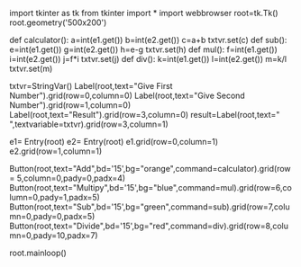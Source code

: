 import tkinter as tk
from tkinter import *
import webbrowser
root=tk.Tk()
root.geometry('500x200')



def calculator():
   a=int(e1.get())
   b=int(e2.get())
   c=a+b
   txtvr.set(c)
def sub():
   e=int(e1.get())
   g=int(e2.get())
   h=e-g
   txtvr.set(h)
def mul():
   f=int(e1.get())
   i=int(e2.get())
   j=f*i
   txtvr.set(j)
def div():
   k=int(e1.get())
   l=int(e2.get())
   m=k/l
   txtvr.set(m)





txtvr=StringVar()
Label(root,text="Give First Number").grid(row=0,column=0)
Label(root,text="Give Second Number").grid(row=1,column=0)
Label(root,text="Result").grid(row=3,column=0)
result=Label(root,text=" ",textvariable=txtvr).grid(row=3,column=1)

e1= Entry(root)
e2= Entry(root)
e1.grid(row=0,column=1)
e2.grid(row=1,column=1)

Button(root,text="Add",bd='15',bg="orange",command=calculator).grid(row = 5,column=0,pady=0,padx=4)
Button(root,text="Multipy",bd='15',bg="blue",command=mul).grid(row=6,column=0,pady=1,padx=5)
Button(root,text="Sub",bd='15',bg="green",command=sub).grid(row=7,column=0,pady=0,padx=5)
Button(root,text="Divide",bd='15',bg="red",command=div).grid(row=8,column=0,pady=10,padx=7)

root.mainloop()
